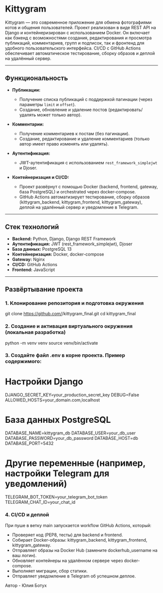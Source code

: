 # Kittygram

Kittygram — это современное приложение для обмена фотографиями котов и общения пользователей. Проект реализован в виде REST API на Django и контейнеризирован с использованием Docker. Он включает как бэкенд с возможностями создания, редактирования и просмотра публикаций, комментариев, групп и подписок, так и фронтенд для удобного пользовательского интерфейса. CI/CD с GitHub Actions обеспечивает автоматическое тестирование, сборку образов и деплой на удалённый сервер.

---

## Функциональность

- **Публикации:**  
  - Получение списка публикаций с поддержкой пагинации (через параметры `limit` и `offset`).  
  - Создание, обновление и удаление постов (редактировать/удалять может только автор).

- **Комментарии:**  
  - Получение комментариев к постам (без пагинации).  
  - Создание, редактирование и удаление комментариев (только автор имеет право изменять или удалять).

- **Аутентификация:**  
  - JWT-аутентификация с использованием `rest_framework_simplejwt` и Djoser.

- **Контейнеризация и CI/CD:**  
  - Проект развёрнут с помощью Docker (backend, frontend, gateway, база PostgreSQL) и orchestrated через docker-compose.  
  - GitHub Actions автоматизирует тестирование, сборку образов (kittygram_backend, kittygram_frontend, kittygram_gateway), деплой на удалённый сервер и уведомление в Telegram.

---

## Стек технологий

- **Backend:** Python, Django, Django REST Framework  
- **Аутентификация:** JWT (rest_framework_simplejwt), Djoser  
- **База данных:** PostgreSQL 13  
- **Контейнеризация:** Docker, docker-compose  
- **Gateway:** Nginx  
- **CI/CD:** GitHub Actions  
- **Frontend:** JavaScript

---

## Развёртывание проекта

### 1. Клонирование репозитория и подготовка окружения

git clone https://github.com/<your-github-username>/kittygram_final.git
cd kittygram_final

### 2. Создание и активация виртуального окружения (локальная разработка)

python -m venv venv
source venv/bin/activate

### 3. Создайте файл .env в корне проекта. Пример содержимого:

# Настройки Django
DJANGO_SECRET_KEY=your_production_secret_key
DEBUG=False
ALLOWED_HOSTS=your_domain.com,localhost

# База данных PostgreSQL
DATABASE_NAME=kittygram_db
DATABASE_USER=your_db_user
DATABASE_PASSWORD=your_db_password
DATABASE_HOST=db
DATABASE_PORT=5432

# Другие переменные (например, настройки Telegram для уведомлений)
TELEGRAM_BOT_TOKEN=your_telegram_bot_token
TELEGRAM_CHAT_ID=your_chat_id

### 4. CI/CD и деплой

При пуше в ветку main запускается workflow GitHub Actions, который:
- Проверяет код (PEP8, тесты) для backend и frontend.
- Собирает Docker-образы: kittygram_backend, kittygram_frontend, kittygram_gateway.
- Отправляет образы на Docker Hub (замените dockerhub_username на ваш логин).
- Обновляет контейнеры на удалённом сервере через docker-compose.
- Выполняет миграции, сбор статики.
- Отправляет уведомление в Telegram об успешном деплое.

Автор - Юлия Ботух
